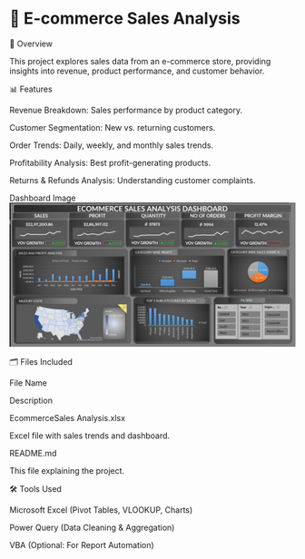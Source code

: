 # 🛒 E-commerce Sales Analysis

📀 Overview

This project explores sales data from an e-commerce store, providing insights into revenue, product performance, and customer behavior.

📊 Features

Revenue Breakdown: Sales performance by product category.

Customer Segmentation: New vs. returning customers.

Order Trends: Daily, weekly, and monthly sales trends.

Profitability Analysis: Best profit-generating products.

Returns & Refunds Analysis: Understanding customer complaints.


Dashboard Image
![Ecommerce Sales Dashboard](Ecommerce%20Sales%20Analysis%20Dashboard.jpg)



🗂 Files Included

File Name

Description

EcommerceSales Analysis.xlsx

Excel file with sales trends and dashboard.


README.md

This file explaining the project.

🛠️ Tools Used

Microsoft Excel (Pivot Tables, VLOOKUP, Charts)

Power Query (Data Cleaning & Aggregation)

VBA (Optional: For Report Automation)
